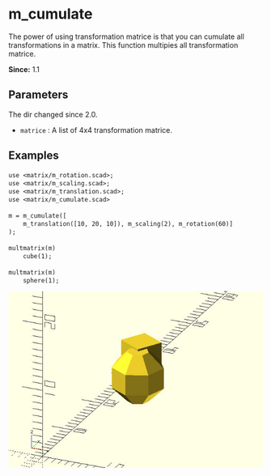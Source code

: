 # m_cumulate

The power of using transformation matrice is that you can cumulate all transformations in a matrix. This function multipies all transformation matrice. 

**Since:** 1.1

## Parameters

The dir changed since 2.0. 

- `matrice` : A list of 4x4 transformation matrice.

## Examples

	use <matrix/m_rotation.scad>;
	use <matrix/m_scaling.scad>;
	use <matrix/m_translation.scad>;
	use <matrix/m_cumulate.scad>

	m = m_cumulate([
		m_translation([10, 20, 10]), m_scaling(2), m_rotation(60)]
	);

	multmatrix(m) 
		cube(1);
		
	multmatrix(m)    
		sphere(1);


![m_cumulate](images/lib-m_cumulate-1.JPG)

